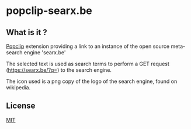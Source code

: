 # popclip-searx.be

## What is it ?

[Popclip](https://pilotmoon.com/popclip/) extension providing a link to an instance of the open source meta-search engine  'searx.be'

The selected text is used as search terms to perform a GET request (https://searx.be/?q=) to the search engine.

The icon used is a png copy of the logo of the search engine, found on wikipedia.

## License
[MIT](https://opensource.org/licenses/MIT)
